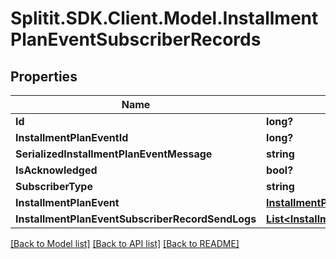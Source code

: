 # Splitit.SDK.Client.Model.InstallmentPlanEventSubscriberRecords
## Properties

Name | Type | Description | Notes
------------ | ------------- | ------------- | -------------
**Id** | **long?** |  | 
**InstallmentPlanEventId** | **long?** |  | 
**SerializedInstallmentPlanEventMessage** | **string** |  | [optional] 
**IsAcknowledged** | **bool?** |  | 
**SubscriberType** | **string** |  | [optional] 
**InstallmentPlanEvent** | [**InstallmentPlanEvents**](InstallmentPlanEvents.md) |  | [optional] 
**InstallmentPlanEventSubscriberRecordSendLogs** | [**List&lt;InstallmentPlanEventSubscriberRecordSendLogs&gt;**](InstallmentPlanEventSubscriberRecordSendLogs.md) |  | [optional] 

[[Back to Model list]](../README.md#documentation-for-models) [[Back to API list]](../README.md#documentation-for-api-endpoints) [[Back to README]](../README.md)

